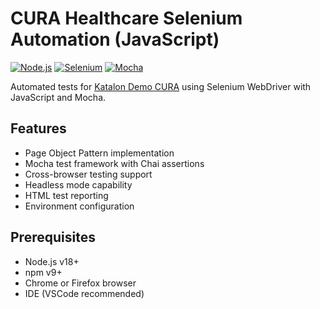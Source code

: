 # CURA Healthcare Selenium Automation (JavaScript)

[![Node.js](https://img.shields.io/badge/Node.js-18%2B-green)](https://nodejs.org/)
[![Selenium](https://img.shields.io/badge/Selenium-4.x-orange)](https://www.selenium.dev/)
[![Mocha](https://img.shields.io/badge/Mocha-10.x-brown)](https://mochajs.org/)

Automated tests for [Katalon Demo CURA](https://katalon-demo-cura.herokuapp.com/) using Selenium WebDriver with JavaScript and Mocha.

## Features
- Page Object Pattern implementation
- Mocha test framework with Chai assertions
- Cross-browser testing support
- Headless mode capability
- HTML test reporting
- Environment configuration

## Prerequisites
- Node.js v18+
- npm v9+
- Chrome or Firefox browser
- IDE (VSCode recommended)


